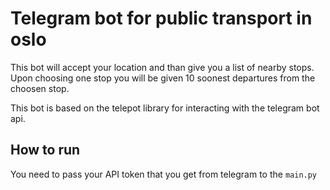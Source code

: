 # Telegram bot for public transport in oslo

This bot will accept your location and than give you a list of nearby stops. Upon choosing one stop you will be given 
10 soonest departures from the choosen stop.

This bot is based on the telepot library for interacting with the telegram bot api.

## How to run

You need to pass your API token that you get from telegram to the `main.py`